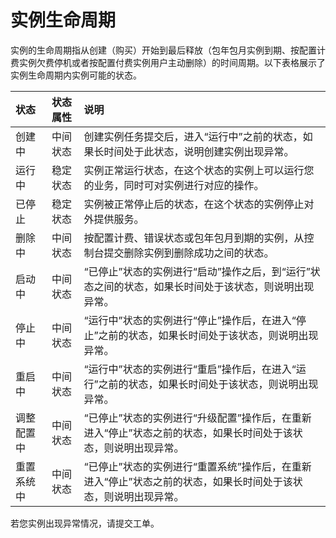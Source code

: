 # 实例生命周期

实例的生命周期指从创建（购买）开始到最后释放（包年包月实例到期、按配置计费实例欠费停机或者按配置付费实例用户主动删除）的时间周期。以下表格展示了实例生命周期内实例可能的状态。

状态|状态属性|说明
:---|:---|:---|                
创建中|中间状态|创建实例任务提交后，进入“运行中”之前的状态，如果长时间处于此状态，说明创建实例出现异常。                
运行中|稳定状态|实例正常运行状态，在这个状态的实例上可以运行您的业务，同时可对实例进行对应的操作。                
已停止|稳定状态|实例被正常停止后的状态，在这个状态的实例停止对外提供服务。                
删除中|中间状态|按配置计费、错误状态或包年包月到期的实例，从控制台提交删除实例到删除成功之间的状态。                
启动中|中间状态|“已停止”状态的实例进行“启动”操作之后，到“运行”状态之间的状态，如果长时间处于该状态，则说明出现异常。                
停止中|中间状态|“运行中”状态的实例进行“停止”操作后，在进入“停止”之前的状态，如果长时间处于该状态，则说明出现异常。                
重启中|中间状态|“运行中”状态的实例进行“重启”操作后，在进入“运行”之前的状态，如果长时间处于该状态，则说明出现异常。                
调整配置中|中间状态|“已停止”状态的实例进行“升级配置”操作后，在重新进入“停止”状态之前的状态，如果长时间处于该状态，则说明出现异常。                
|重置系统中|中间状态|“已停止”状态的实例进行“重置系统”操作后，在重新进入“停止”状态之前的状态，如果长时间处于该状态，则说明出现异常。                

若您实例出现异常情况，请提交工单。
